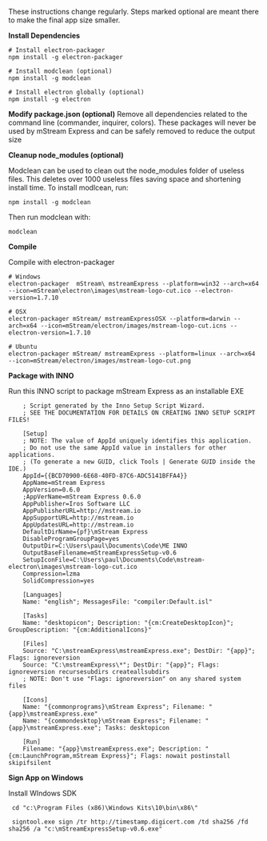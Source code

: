 These instructions change regularly.  Steps marked optional are meant there to make the final app size smaller.

**Install Dependencies**

```shell
# Install electron-packager
npm install -g electron-packager

# Install modclean (optional)
npm install -g modclean

# Install electron globally (optional)
npm install -g electron
```

**Modify package.json (optional)**
Remove all dependencies related to the command line (commander, inquirer, colors).  These packages will never be used by mStream Express and can be safely removed to reduce the output size

**Cleanup node_modules (optional)**

Modclean can be used to clean out the node_modules folder of useless files.  This deletes over 1000 useless files saving space and shortening install time.  To install modlcean, run:

```
npm install -g modclean
```

Then run modclean with:

```
modclean
```

**Compile**

Compile with electron-packager

```shell
# Windows
electron-packager  mStream\ mstreamExpress --platform=win32 --arch=x64 --icon=mStream\electron\images\mstream-logo-cut.ico --electron-version=1.7.10

# OSX
electron-packager mStream/ mstreamExpressOSX --platform=darwin --arch=x64 --icon=mStream/electron/images/mstream-logo-cut.icns --electron-version=1.7.10

# Ubuntu
electron-packager mStream/ mstreamExpress --platform=linux --arch=x64 --icon=mStream/electron/images/mstream-logo-cut.png
```

**Package with INNO**

Run this INNO script to package mStream Express as an installable EXE

```
    ; Script generated by the Inno Setup Script Wizard.
    ; SEE THE DOCUMENTATION FOR DETAILS ON CREATING INNO SETUP SCRIPT FILES!

    [Setup]
    ; NOTE: The value of AppId uniquely identifies this application.
    ; Do not use the same AppId value in installers for other applications.
    ; (To generate a new GUID, click Tools | Generate GUID inside the IDE.)
    AppId={{BCD70900-6E68-40FD-87C6-ADC5141BFFA4}}
    AppName=mStream Express
    AppVersion=0.6.0
    ;AppVerName=mStream Express 0.6.0
    AppPublisher=Iros Software LLC
    AppPublisherURL=http://mstream.io
    AppSupportURL=http://mstream.io
    AppUpdatesURL=http://mstream.io
    DefaultDirName={pf}\mStream Express
    DisableProgramGroupPage=yes
    OutputDir=C:\Users\paul\Documents\Code\ME INNO
    OutputBaseFilename=mStreamExpressSetup-v0.6
    SetupIconFile=C:\Users\paul\Documents\Code\mstream-electron\images\mstream-logo-cut.ico
    Compression=lzma
    SolidCompression=yes

    [Languages]
    Name: "english"; MessagesFile: "compiler:Default.isl"

    [Tasks]
    Name: "desktopicon"; Description: "{cm:CreateDesktopIcon}"; GroupDescription: "{cm:AdditionalIcons}"

    [Files]
    Source: "C:\mstreamExpress\mstreamExpress.exe"; DestDir: "{app}"; Flags: ignoreversion
    Source: "C:\mstreamExpress\*"; DestDir: "{app}"; Flags: ignoreversion recursesubdirs createallsubdirs
    ; NOTE: Don't use "Flags: ignoreversion" on any shared system files

    [Icons]
    Name: "{commonprograms}\mStream Express"; Filename: "{app}\mstreamExpress.exe"
    Name: "{commondesktop}\mStream Express"; Filename: "{app}\mstreamExpress.exe"; Tasks: desktopicon

    [Run]
    Filename: "{app}\mstreamExpress.exe"; Description: "{cm:LaunchProgram,mStream Express}"; Flags: nowait postinstall skipifsilent
```

**Sign App on Windows**

Install WIndows SDK

```
 cd "c:\Program Files (x86)\Windows Kits\10\bin\x86\"

 signtool.exe sign /tr http://timestamp.digicert.com /td sha256 /fd sha256 /a "c:\mStreamExpressSetup-v0.6.exe"
 ```
 
